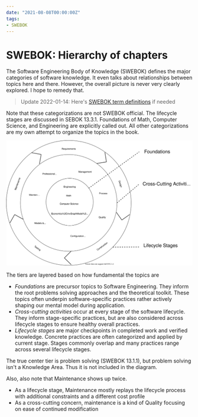```yaml
---
date: "2021-08-08T00:00:00Z"
tags:
- SWEBOK
---
```


# SWEBOK: Hierarchy of chapters 

The Software Engineering Body of Knowledge (SWEBOK) defines the major categories of software knowledge. It even talks about relationships between topics here and there. However, the overall picture is never very clearly explored. I hope to remedy that.

> Update 2022-01-14: Here's [SWEBOK term definitions](../post/2022-01-14-SWEBOK-term-definitions.md) if needed

<!-- I think I should release this post before the transform artifact post -->

Note that these categorizations are not SWEBOK official. The lifecycle stages are discussed in SEBOK 13.3.1. Foundations of Math, Computer Science, and Engineering are explicitly called out. All other categorizations are my own attempt to organize the topics in the book.

![Hierarchy diagram](../../static/post-media/SWEBOK-hierarchy/topic-hierarchy.drawio.svg)


The tiers are layered based on how fundamental the topics are
- *Foundations* are precursor topics to Software Engineering. They inform the root problems solving approaches and the theoretical toolkit. These topics often underpin software-specific practices rather actively shaping our mental model during application.
- *Cross-cutting activities* occur at every stage of the software lifecycle. They inform stage-specific practices, but are also considered across lifecycle stages to ensure healthy overall practices. 
- *Lifecycle stages* are major checkpoints in completed work and verified knowledge. Concrete practices are often categorized and applied by current stage. Stages commonly overlap and many practices range across several lifecycle stages.


The true center tier is problem solving (SWEBOK 13.1.1), but problem solving isn't a Knowledge Area. Thus it is not included in the diagram.

Also, also note that Maintenance shows up twice. 
- As a lifecycle stage, Maintenance mostly replays the lifecycle process with additional constraints and a different cost profile
- As a cross-cutting concern, maintenance is a kind of Quality focusing on ease of continued modification

<!-- I like how Construx separates out cross-cutting *activities* and cross-cutting *concerns*
- their visual makes more sense to me now -->
